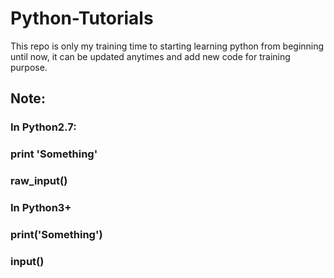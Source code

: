 # Python-Tutorials
This repo is only my training time to starting learning python from beginning until now, it can be updated anytimes and add new code for training purpose.

## Note:
### In Python2.7:
###  print 'Something'
### raw_input()

### In Python3+ 
### print('Something')
### input()